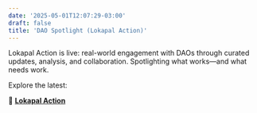```yaml
---
date: '2025-05-01T12:07:29-03:00'
draft: false
title: 'DAO Spotlight (Lokapal Action)'
---
```


Lokapal Action is live: real-world engagement with DAOs through curated updates, analysis, and collaboration. Spotlighting what works—and what needs work.

Explore the latest:

🔗 [**Lokapal Action**](https://lokapal-xyz.github.io/action/)